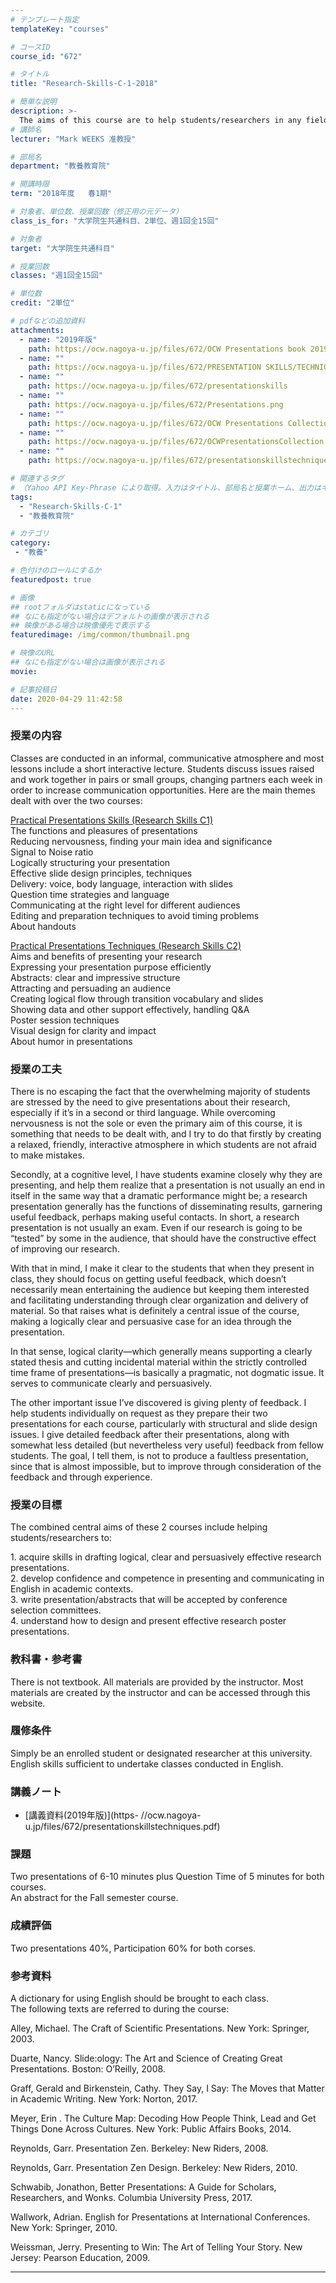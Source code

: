 ```yaml
---
# テンプレート指定
templateKey: "courses"

# コースID
course_id: "672"

# タイトル
title: "Research-Skills-C-1-2018"

# 簡単な説明
description: >-
  The aims of this course are to help students/researchers in any field to: 1. acquire skills in creating logical, clear and persuasively effective academic presentations 2. develop confidence and compe ....
# 講師名
lecturer: "Mark WEEKS 准教授"

# 部局名
department: "教養教育院"

# 開講時限
term: "2018年度	春1期"

# 対象者、単位数、授業回数（修正用の元データ）
class_is_for: "大学院生共通科目、2単位、週1回全15回"

# 対象者
target: "大学院生共通科目"

# 授業回数
classes: "週1回全15回"

# 単位数
credit: "2単位"

# pdfなどの追加資料
attachments:
  - name: "2019年版" 
    path: https://ocw.nagoya-u.jp/files/672/OCW Presentations book 2019.pdf
  - name: "" 
    path: https://ocw.nagoya-u.jp/files/672/PRESENTATION SKILLS/TECHNIQUES Research Skills C1 & C2 Combined Course Materials
  - name: "" 
    path: https://ocw.nagoya-u.jp/files/672/presentationskills
  - name: "" 
    path: https://ocw.nagoya-u.jp/files/672/Presentations.png
  - name: "" 
    path: https://ocw.nagoya-u.jp/files/672/OCW Presentations Collection 4-17.pdf
  - name: "" 
    path: https://ocw.nagoya-u.jp/files/672/OCWPresentationsCollection.pdf
  - name: "" 
    path: https://ocw.nagoya-u.jp/files/672/presentationskillstechniques.pdf

# 関連するタグ
# （Yahoo API Key-Phrase により取得。入力はタイトル、部局名と授業ホーム、出力はキーフレーズ（tags））
tags:
  - "Research-Skills-C-1"
  - "教養教育院"

# カテゴリ
category:
 - "教養"

# 色付けのロールにするか
featuredpost: true

# 画像
## rootフォルダはstaticになっている
## なにも指定がない場合はデフォルトの画像が表示される
## 映像がある場合は映像優先で表示する
featuredimage: /img/common/thumbnail.png

# 映像のURL
## なにも指定がない場合は画像が表示される
movie: 

# 記事投稿日
date: 2020-04-29 11:42:58
---
```


### 授業の内容
Classes are conducted in an informal, communicative atmosphere and most lessons include a short interactive lecture. Students discuss issues raised and work together in pairs or small groups, changing partners each week in order to increase communication opportunities. Here are the main themes dealt with over the two courses:

 <u>Practical Presentations Skills (Research Skills C1)</U><br>
 The functions and pleasures of presentations <br>
 Reducing nervousness, finding your main idea and significance<br>
 Signal to Noise ratio<br>
 Logically structuring your presentation<br>
 Effective slide design principles, techniques <br>
 Delivery: voice, body language, interaction with slides <br>
 Question time strategies and language<br>
 Communicating at the right level for different audiences<br>
 Editing and preparation techniques to avoid timing problems<br>
 About handouts<br>

 <u>Practical Presentations Techniques (Research Skills C2)</u><br>
 Aims and benefits of presenting your research<br>
 Expressing your presentation purpose efficiently<br>
 Abstracts: clear and impressive structure <br>
 Attracting and persuading an audience<br>
 Creating logical flow through transition vocabulary and slides<br>
 Showing data and other support effectively, handling Q&A<br>
 Poster session techniques<br>
 Visual design for clarity and impact<br>
 About humor in presentations<br>



### 授業の工夫
<p>There is no escaping the fact that the overwhelming majority of students are stressed by the need to give presentations about their research, especially if it’s in a second or third language. While overcoming nervousness is not the sole or even the primary aim of this course, it is something that needs to be dealt with, and I try to do that firstly by creating a relaxed, friendly, interactive atmosphere in which students are not afraid to make mistakes.</p>
<p>Secondly, at a cognitive level, I have students examine closely why they are presenting, and help them realize that a presentation is not usually an end in itself in the same way that a dramatic performance might be; a research presentation generally has the functions of disseminating results, garnering useful feedback, perhaps making useful contacts. In short, a research presentation is not usually an exam. Even if our research is going to be “tested” by some in the audience, that should have the constructive effect of improving our research. </p>
<p>With that in mind, I make it clear to the students that when they present in class, they should focus on getting useful feedback, which doesn’t necessarily mean entertaining the audience but keeping them interested and facilitating understanding through clear organization and delivery of material. So that raises what is definitely a central issue of the course, making a logically clear and persuasive case for an idea through the presentation.</p>
<p>In that sense, logical clarity—which generally means supporting a clearly stated thesis and cutting incidental material within the strictly controlled time frame of presentations—is basically a pragmatic, not dogmatic issue. It serves to communicate clearly and persuasively.</p>
<p>The other important issue I’ve discovered is giving plenty of feedback. I help students individually on request as they prepare their two presentations for each course, particularly with structural and slide design issues. I give detailed feedback after their presentations, along with somewhat less detailed (but nevertheless very useful) feedback from fellow students. The goal, I tell them, is not to produce a faultless presentation, since that is almost impossible, but to improve through consideration of the feedback and through experience.</p>







### 授業の目標 
<p>The combined central aims of these 2 courses include helping students/researchers to:</p>
1. acquire skills in drafting logical, clear and persuasively effective research presentations.<br>
2. develop confidence and competence in presenting and communicating in English in academic contexts.<br>
3. write presentation/abstracts that will be accepted by conference selection committees.<br>
4. understand how to design and present effective research poster presentations.<br>

### 教科書・参考書
There is not textbook. All materials are provided by the instructor. Most materials are created by the instructor and can be accessed through this website.

### 履修条件 
Simply be an enrolled student or designated researcher at this university.
English skills sufficient to undertake classes conducted in English.








### 講義ノート

-  [講義資料(2019年版)](https- //ocw.nagoya-u.jp/files/672/presentationskillstechniques.pdf) 







### 課題
Two presentations of 6-10 minutes plus Question Time of 5 minutes for both courses.<br>
An abstract for the Fall semester course.



### 成績評価
Two presentations 40%, Participation 60% for both corses.


### 参考資料
<p>A dictionary for using English should be brought to each class. <br>
The following texts are referred to during the course:</p>

Alley, Michael. The Craft of Scientific Presentations. New York: Springer, 2003.

Duarte, Nancy. Slide:ology: The Art and Science of Creating Great Presentations. Boston: O’Reilly, 2008.

Graff, Gerald and Birkenstein, Cathy. They Say, I Say: The Moves that Matter in Academic Writing. New York: Norton, 2017.<br>

Meyer, Erin . The Culture Map: Decoding How People Think, Lead and Get Things Done Across Cultures. New York: Public Affairs Books, 2014.<br>

Reynolds, Garr. Presentation Zen. Berkeley: New Riders, 2008.<br>

Reynolds, Garr. Presentation Zen Design. Berkeley: New Riders, 2010.<br>

Schwabib, Jonathon, Better Presentations: A Guide for Scholars, 
Researchers, and Wonks. Columbia University Press, 2017.<br>

Wallwork, Adrian. English for Presentations at International Conferences. New York: Springer, 2010.<br>

Weissman, Jerry. Presenting to Win: The Art of Telling Your Story. New Jersey: Pearson Education, 2009.<br>



-----